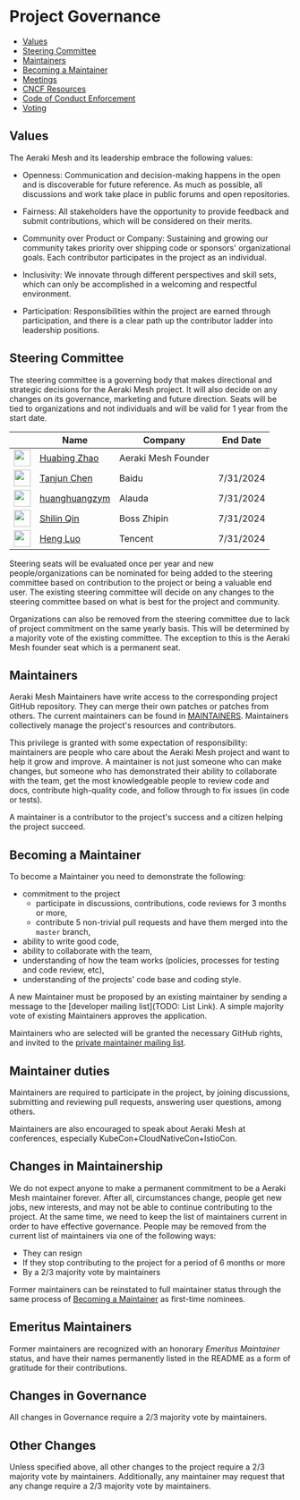 # Project Governance

- [Values](#values)
- [Steering Committee](#steering-committee)
- [Maintainers](#maintainers)
- [Becoming a Maintainer](#becoming-a-maintainer)
- [Meetings](#meetings)
- [CNCF Resources](#cncf-resources)
- [Code of Conduct Enforcement](#code-of-conduct)
- [Voting](#voting)

## Values

The Aeraki Mesh and its leadership embrace the following values:

* Openness: Communication and decision-making happens in the open and is discoverable for future
  reference. As much as possible, all discussions and work take place in public
  forums and open repositories.

* Fairness: All stakeholders have the opportunity to provide feedback and submit
  contributions, which will be considered on their merits.

* Community over Product or Company: Sustaining and growing our community takes
  priority over shipping code or sponsors' organizational goals.  Each
  contributor participates in the project as an individual.

* Inclusivity: We innovate through different perspectives and skill sets, which
  can only be accomplished in a welcoming and respectful environment.

* Participation: Responsibilities within the project are earned through
  participation, and there is a clear path up the contributor ladder into leadership
  positions.

## Steering Committee

The steering committee is a governing body that makes directional and strategic decisions for 
the Aeraki Mesh project. It will also decide on any changes on its governance, marketing and 
future direction. Seats will be tied to organizations and not individuals and will be valid for 
1 year from the start date.

&nbsp; | Name                                                   | Company | End Date
-------|--------------------------------------------------------|---------|---------
<img width="30px" src="https://avatars.githubusercontent.com/u/1321762"> | [Huabing Zhao](https://github.com/zhaohuabing) | Aeraki Mesh Founder
<img width="30px" src="https://avatars.githubusercontent.com/u/19339970">  | [Tanjun Chen](https://github.com/tanjunchen)  | Baidu | 7/31/2024
<img width="30px" src="https://avatars.githubusercontent.com/u/15240576">  | [huanghuangzym](https://github.com/huanghuangzym)  | Alauda | 7/31/2024
<img width="30px" src="https://avatars.githubusercontent.com/u/28644213">  | [Shilin Qin](https://github.com/Sad-polar-bear) | Boss Zhipin | 7/31/2024 
<img width="30px" src="https://avatars.githubusercontent.com/u/1475137">  | [Heng Luo](https://github.com/woluohenga) | Tencent | 7/31/2024

Steering seats will be evaluated once per year and new people/organizations can be nominated
for being added to the steering committee based on contribution to the project or being a
valuable end user. The existing steering committee will decide on any changes to the steering 
committee based on what is best for the project and community.

Organizations can also be removed from the steering committee due to lack of project commitment
on the same yearly basis. This will be determined by a majority vote of the existing committee.
The exception to this is the Aeraki Mesh founder seat which is a permanent seat.

## Maintainers

Aeraki Mesh Maintainers have write access to the corresponding project GitHub repository.
They can merge their own patches or patches from others. The current maintainers
can be found in [MAINTAINERS](./MAINTAINERS.md).  Maintainers collectively manage the project's
resources and contributors.

This privilege is granted with some expectation of responsibility: maintainers
are people who care about the Aeraki Mesh project and want to help it grow and
improve. A maintainer is not just someone who can make changes, but someone who
has demonstrated their ability to collaborate with the team, get the most
knowledgeable people to review code and docs, contribute high-quality code, and
follow through to fix issues (in code or tests).

A maintainer is a contributor to the project's success and a citizen helping
the project succeed.

## Becoming a Maintainer

To become a Maintainer you need to demonstrate the following:

  * commitment to the project
    * participate in discussions, contributions, code reviews for 3 months or more,
    * contribute 5 non-trivial pull requests and have them merged into the `master` branch,
  * ability to write good code,
  * ability to collaborate with the team,
  * understanding of how the team works (policies, processes for testing and code review, etc),
  * understanding of the projects' code base and coding style.


A new Maintainer must be proposed by an existing maintainer by sending a message to the
[developer mailing list](TODO: List Link). A simple majority vote of existing Maintainers
approves the application.

Maintainers who are selected will be granted the necessary GitHub rights,
and invited to the [private maintainer mailing list](TODO).

## Maintainer duties

Maintainers are required to participate in the project, by joining discussions, submitting and reviewing pull requests, answering user questions, among others.

Maintainers are also encouraged to speak about Aeraki Mesh at conferences, especially KubeCon+CloudNativeCon+IstioCon.

## Changes in Maintainership

We do not expect anyone to make a permanent commitment to be a Aeraki Mesh maintainer forever. After all, circumstances change,
people get new jobs, new interests, and may not be able to continue contributing to the project. At the same time, we need
to keep the list of maintainers current in order to have effective governance. People may be removed from the current list
of maintainers via one of the following ways:
  * They can resign
  * If they stop contributing to the project for a period of 6 months or more
  * By a 2/3 majority vote by maintainers

Former maintainers can be reinstated to full maintainer status through the same process of
[Becoming a Maintainer](#becoming-a-maintainer) as first-time nominees.

## Emeritus Maintainers

Former maintainers are recognized with an honorary _Emeritus Maintainer_ status, and have their names permanently
listed in the README as a form of gratitude for their contributions.

## Changes in Governance

All changes in Governance require a 2/3 majority vote by maintainers.

## Other Changes

Unless specified above, all other changes to the project require a 2/3 majority vote by maintainers.
Additionally, any maintainer may request that any change require a 2/3 majority vote by maintainers.
